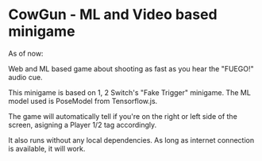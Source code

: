 # CowGun - ML and Video based minigame

As of now:

Web and ML based game about shooting as fast as you hear the "FUEGO!" audio cue.

This minigame is based on 1, 2 Switch's "Fake Trigger" minigame.
The ML model used is PoseModel from Tensorflow.js.

The game will automatically tell if you're on the right or left side  of the screen, asigning a Player 1/2 tag accordingly.

It also runs without any local dependencies. As long as internet connection is available, it will work.